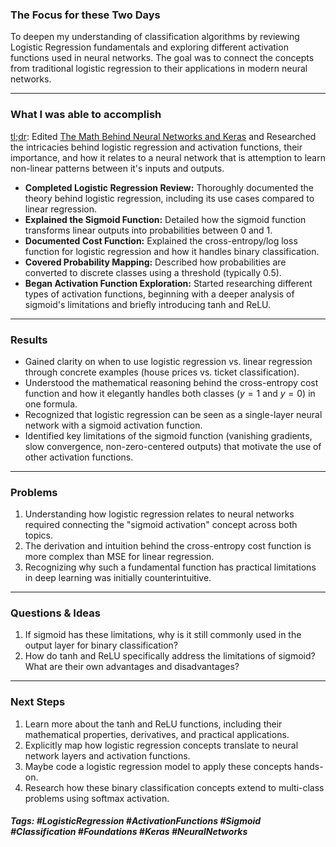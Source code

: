 ### The Focus for these Two Days

To deepen my understanding of classification algorithms by reviewing Logistic Regression fundamentals and exploring different activation functions used in neural networks. The goal was to connect the concepts from traditional logistic regression to their applications in modern neural networks. 
***
### What I was able to accomplish

<u>tl;dr</u>: Edited [The Math Behind Neural Networks and Keras](https://github.com/satyajitlion/GravLensing/blob/8133860737e765a5e4a30088e2a7ca523b55c9d8/Notes/The%20Math%20Behind%20Neural%20Networks%20and%20Keras.md) and Researched the intricacies behind logistic regression and activation functions, their importance, and how it relates to a neural network that is attemption to learn non-linear patterns between it's inputs and outputs.

- **Completed Logistic Regression Review:** Thoroughly documented the theory behind logistic regression, including its use cases compared to linear regression.
- **Explained the Sigmoid Function:** Detailed how the sigmoid function transforms linear outputs into probabilities between 0 and 1.
- **Documented Cost Function:** Explained the cross-entropy/log loss function for logistic regression and how it handles binary classification.
- **Covered Probability Mapping:** Described how probabilities are converted to discrete classes using a threshold (typically 0.5).
- **Began Activation Function Exploration:** Started researching different types of activation functions, beginning with a deeper analysis of sigmoid's limitations and briefly introducing tanh and ReLU.
***
### Results

- Gained clarity on when to use logistic regression vs. linear regression through concrete examples (house prices vs. ticket classification).
- Understood the mathematical reasoning behind the cross-entropy cost function and how it elegantly handles both classes ($y=1$ and $y=0$) in one formula.
- Recognized that logistic regression can be seen as a single-layer neural network with a sigmoid activation function.
- Identified key limitations of the sigmoid function (vanishing gradients, slow convergence, non-zero-centered outputs) that motivate the use of other activation functions.
***
### Problems

1. Understanding how logistic regression relates to neural networks required connecting the "sigmoid activation" concept across both topics.
2. The derivation and intuition behind the cross-entropy cost function is more complex than MSE for linear regression.
3. Recognizing why such a fundamental function has practical limitations in deep learning was initially counterintuitive.
***
### Questions & Ideas

1. If sigmoid has these limitations, why is it still commonly used in the output layer for binary classification?
2. How do tanh and ReLU specifically address the limitations of sigmoid? What are their own advantages and disadvantages?
***
### Next Steps

1. Learn more about the tanh and ReLU functions, including their mathematical properties, derivatives, and practical applications.
2. Explicitly map how logistic regression concepts translate to neural network layers and activation functions.
3. Maybe code a logistic regression model to apply these concepts hands-on.
4. Research how these binary classification concepts extend to multi-class problems using softmax activation.

##### Tags: #LogisticRegression #ActivationFunctions #Sigmoid #Classification #Foundations #Keras #NeuralNetworks 




